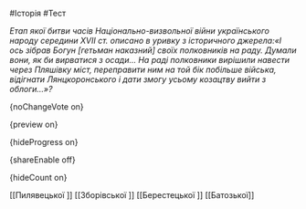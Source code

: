#Історія #Тест

*Етап якої битви часів Національно-визвольної війни українського народу середини XVII ст. описано в уривку з історичного джерела:«І ось зібрав Богун [гетьман наказний] своїх полковників на раду. Думали вони, як би вирватися з осади… На раді полковники вирішили навести через Пляшівку міст, переправити ним на той бік побільше війська, відігнати Лянцкоронського і дати змогу усьому козацтву вийти з облоги…»?*

{noChangeVote on}

{preview on}

{hideProgress on}

{shareEnable off}

{hideCount on}

[[Пилявецької ]]
[[Зборівської ]]
[[Берестецької ]]
[[Батозької]]
